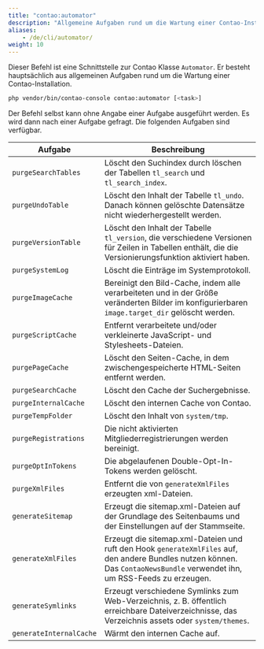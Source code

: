 ```yaml
---
title: "contao:automator"
description: "Allgemeine Aufgaben rund um die Wartung einer Contao-Installation."
aliases:
    - /de/cli/automator/
weight: 10    
---
```



Dieser Befehl ist eine Schnittstelle zur Contao Klasse `Automator`. Er besteht hauptsächlich aus allgemeinen Aufgaben 
rund um die Wartung einer Contao-Installation.

```bash
php vendor/bin/contao-console contao:automator [<task>]
```

Der Befehl selbst kann ohne Angabe einer Aufgabe ausgeführt werden. Es wird dann nach einer Aufgabe gefragt. 
Die folgenden Aufgaben sind verfügbar.

| Aufgabe | Beschreibung |
| --- | --- |
| `purgeSearchTables`     | Löscht den Suchindex durch löschen der Tabellen `tl_search` und `tl_search_index`. |
| `purgeUndoTable`        | Löscht den Inhalt der Tabelle `tl_undo`. Danach können gelöschte Datensätze nicht wiederhergestellt werden. |
| `purgeVersionTable`     | Löscht den Inhalt der Tabelle `tl_version`, die verschiedene Versionen für Zeilen in Tabellen enthält, die die Versionierungsfunktion aktiviert haben. |
| `purgeSystemLog`        | Löscht die Einträge im Systemprotokoll. |
| `purgeImageCache`       | Bereinigt den Bild-Cache, indem alle verarbeiteten und in der Größe veränderten Bilder im konfigurierbaren `image.target_dir` gelöscht werden. |
| `purgeScriptCache`      | Entfernt verarbeitete und/oder verkleinerte JavaScript- und Stylesheets-Dateien. |
| `purgePageCache`        | Löscht den Seiten-Cache, in dem zwischengespeicherte HTML-Seiten entfernt werden. |
| `purgeSearchCache`      | Löscht den Cache der Suchergebnisse. |
| `purgeInternalCache`    | Löscht den internen Cache von Contao. |
| `purgeTempFolder`       | Löscht den Inhalt von `system/tmp`. |
| `purgeRegistrations`    | Die nicht aktivierten Mitgliederregistrierungen werden bereinigt. |
| `purgeOptInTokens`      | Die abgelaufenen Double-Opt-In-Tokens werden gelöscht. |
| `purgeXmlFiles`         | Entfernt die von `generateXmlFiles` erzeugten xml-Dateien. |
| `generateSitemap`       | Erzeugt die sitemap.xml-Dateien auf der Grundlage des Seitenbaums und der Einstellungen auf der Stammseite. |
| `generateXmlFiles`      | Erzeugt die sitemap.xml-Dateien und ruft den Hook `generateXmlFiles` auf, den andere Bundles nutzen können. Das `ContaoNewsBundle` verwendet ihn, um RSS-Feeds zu erzeugen. |
| `generateSymlinks`      | Erzeugt verschiedene Symlinks zum Web-Verzeichnis, z. B. öffentlich erreichbare Dateiverzeichnisse, das Verzeichnis assets oder `system/themes`. |
| `generateInternalCache` | Wärmt den internen Cache auf. |

